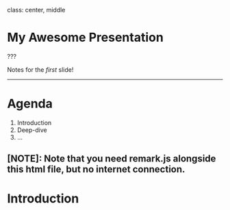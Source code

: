 class: center, middle

# My Awesome Presentation

???

Notes for the _first_ slide!

---

# Agenda

1. Introduction
2. Deep-dive
3. ...

## [NOTE]: Note that you need remark.js alongside this html file, but no internet connection.

# Introduction
